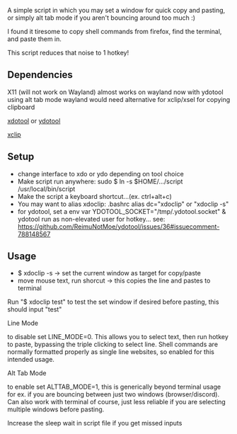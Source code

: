 A simple script in which you may set a window for quick copy and pasting, 
or simply alt tab mode if you aren't bouncing around too much :)

I found it tiresome to copy shell commands from firefox, find the terminal, and paste them in.

This script reduces that noise to 1 hotkey! 

## Dependencies

X11 (will not work on Wayland)
almost works on wayland now with ydotool using alt tab mode
wayland would need alternative for xclip/xsel for copying clipboard

[xdotool](https://github.com/jordansissel/xdotool) or [ydotool](https://github.com/ReimuNotMoe/ydotool/)

[xclip](https://github.com/astrand/xclip)


## Setup
* change interface to xdo or ydo depending on tool choice
* Make script run anywhere: sudo $ ln -s $HOME/.../script /usr/local/bin/script
* Make the script a keyboard shortcut...(ex. ctrl+alt+c)
* You may want to alias xdoclip: .bashrc alias dc="xdoclip" or "xdoclip -s"
* for ydotool, set a env var YDOTOOL_SOCKET="/tmp/.ydotool.socket" & ydotool run as non-elevated user for hotkey... see: https://github.com/ReimuNotMoe/ydotool/issues/36#issuecomment-788148567

## Usage
* $ xdoclip -s -> set the current window as target for copy/paste
* move mouse text, run shorcut -> this copies the line and pastes to terminal

Run "$ xdoclip test" to test the set window if desired before pasting, this should input "test"

Line Mode

to disable set LINE_MODE=0. This allows you to select text, then run hotkey to paste, bypassing the triple clicking to select line. Shell commands are normally formatted properly as single line websites, so enabled for this intended usage.

Alt Tab Mode

to enable set ALTTAB_MODE=1, this is generically beyond terminal usage for ex. if you are bouncing between just two windows (browser/discord). Can also work with terminal of course, just less reliable if you are selecting multiple windows before pasting. 

Increase the sleep wait in script file if you get missed inputs
